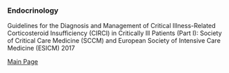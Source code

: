 
### Endocrinology 
Guidelines for the Diagnosis and Management of Critical Illness-Related Corticosteroid Insufficiency (CIRCI) in Critically Ill Patients (Part I): Society of Critical Care Medicine (SCCM) and European Society of Intensive Care Medicine (ESICM) 2017

<a href = "https://tracielin.github.io/PICU_Resources/index"> Main Page </a>
